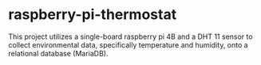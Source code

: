 # raspberry-pi-thermostat
This project utilizes a single-board raspberry pi 4B and a DHT 11 sensor to collect environmental data, specifically temperature and humidity, onto a relational database (MariaDB). 
